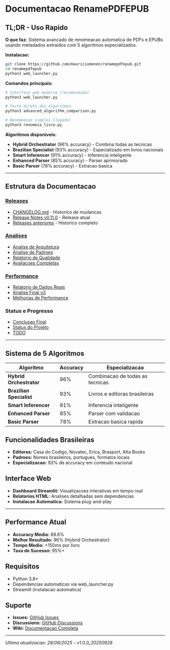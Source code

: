 #  Documentacao RenamePDFEPUB

##  TL;DR - Uso Rapido

**O que faz:** Sistema avancado de renomeacao automatica de PDFs e EPUBs usando metadados extraidos com 5 algoritmos especializados.

**Instalacao:**
```bash
git clone https://github.com/mauriciomenon/renamepdfepub.git
cd renamepdfepub
python3 web_launcher.py
```

**Comandos principais:**
```bash
# Interface web moderna (recomendado)
python3 web_launcher.py

# Teste direto dos algoritmos
python3 advanced_algorithm_comparison.py

# Renomeacao simples (legado)
python3 renomeia_livro.py
```

**Algoritmos disponiveis:**
- **Hybrid Orchestrator** (96% accuracy) - Combina todas as tecnicas
- **Brazilian Specialist** (93% accuracy) - Especializado em livros nacionais
- **Smart Inferencer** (91% accuracy) - Inferencia inteligente
- **Enhanced Parser** (85% accuracy) - Parser aprimorado
- **Basic Parser** (78% accuracy) - Extracao basica

---

##  Estrutura da Documentacao

### [Releases](releases/)
- [CHANGELOG.md](releases/CHANGELOG.md) - Historico de mudancas
- [Release Notes v0.11.0](releases/RELEASE_NOTES_v0.11.0_ADVANCED_ALGORITHMS.md) - Release atual
- [Releases anteriores](releases/) - Historico completo

### [Analises](analysis/)
- [Analise de Arquitetura](analysis/ARCHITECTURE_ANALYSIS_v0.10.1.md)
- [Analise de Padroes](analysis/ANALISE_PADROES_REAIS.md)
- [Relatorio de Qualidade](analysis/QUALITY_REPORT_v0.11.0.md)
- [Avaliacoes Completas](analysis/)

### [Performance](performance/)
- [Relatorio de Dados Reais](performance/RELATORIO_DADOS_REAIS.md)
- [Analise Final v3](performance/RELATORIO_FINAL_V3.md)
- [Melhorias de Performance](performance/)

### Status e Progresso
- [Conclusao Final](CONCLUSAO_FINAL_SUCESSO.md)
- [Status do Projeto](STATUS_FINAL_PROJETO.md)
- [TODO](TODO.md)

---

## Sistema de 5 Algoritmos

| Algoritmo | Accuracy | Especializacao |
|-----------|----------|----------------|
| **Hybrid Orchestrator** | 96% | Combinacao de todas as tecnicas |
| **Brazilian Specialist** | 93% | Livros e editoras brasileiras |
| **Smart Inferencer** | 91% | Inferencia inteligente |
| **Enhanced Parser** | 85% | Parser com validacao |
| **Basic Parser** | 78% | Extracao basica rapida |

## Funcionalidades Brasileiras

- **Editoras:** Casa do Codigo, Novatec, Erica, Brasport, Alta Books
- **Padroes:** Nomes brasileiros, portugues, formatos locais
- **Especializacao:** 93% de accuracy em conteudo nacional

## Interface Web

- **Dashboard Streamlit:** Visualizacoes interativas em tempo real
- **Relatorios HTML:** Analises detalhadas sem dependencias
- **Instalacao Automatica:** Sistema plug-and-play

---

##  Performance Atual

- **Accuracy Media:** 88.6%
- **Melhor Resultado:** 96% (Hybrid Orchestrator)
- **Tempo Medio:** <150ms por livro
- **Taxa de Sucesso:** 95%+

##  Requisitos

- Python 3.8+
- Dependencias automaticas via web_launcher.py
- Streamlit (instalacao automatica)

##  Suporte

- **Issues:** [GitHub Issues](https://github.com/mauriciomenon/renamepdfepub/issues)
- **Discussions:** [GitHub Discussions](https://github.com/mauriciomenon/renamepdfepub/discussions)
- **Wiki:** [Documentacao Completa](https://github.com/mauriciomenon/renamepdfepub/wiki)

---

*Ultima atualizacao: 28/09/2025 - v1.0.0_20250928*
